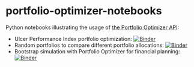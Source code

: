 # portfolio-optimizer-notebooks
Python notebooks illustrating the usage of [the Portfolio Optimizer API](https://portfoliooptimizer.io/):  
* Ulcer Performance Index portfolio optimization: [![Binder](https://mybinder.org/badge_logo.svg)](https://mybinder.org/v2/gh/lequant40/portfolio-optimizer-notebooks/HEAD?labpath=maximum_ulcer_performance_index.ipynb)
* Random portfolios to compare different portfolio allocations: [![Binder](https://mybinder.org/badge_logo.svg)](https://mybinder.org/v2/gh/lequant40/portfolio-optimizer-notebooks/HEAD?labpath=random_portfolios_msci.ipynb)
* Bootstrap simulation with Portfolio Optimizer for financial planning: [![Binder](https://mybinder.org/badge_logo.svg)](https://mybinder.org/v2/gh/lequant40/portfolio-optimizer-notebooks/HEAD?labpath=bootstrap_simulation_financial_planning.ipynb)
